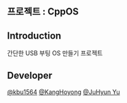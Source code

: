 ## 프로젝트 : CppOS

## Introduction
간단한 USB 부팅 OS 만들기 프로젝트 

## Developer
[@kbu1564](https://github.com/kbu1564)
[@KangHoyong](https://github.com/KangHoyong)
[@JuHyun Yu](https://github.com/formfoxk)


